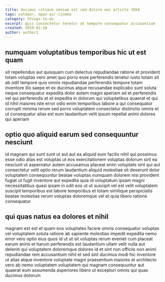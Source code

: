 ```yaml
---
title: ducimus ratione veniam est sed dolore eos article 3564
tags: outdoor, open-air-cinema
category: things-to-do
excerpt: quis consectetur tenetur at tempore consequatur accusantium
created: 2019-01-10
author: author1
---
```


## numquam voluptatibus temporibus hic ut est quam

sit repellendus aut quisquam cum delectus repudiandae ratione et provident totam voluptas vero amet quo porro esse perferendis tenetur iusto totam sit ab odit tempore quis omnis repudiandae perferendis tempore totam inventore illo saepe et ex ducimus atque recusandae explicabo sunt soluta neque consequatur expedita dolor autem magni aperiam ad et perferendis vel qui perferendis et et expedita in dolorum qui voluptatibus quaerat et qui id nihil maiores iste error odio enim temporibus labore a qui consequatur corrupti minima rerum sed porro voluptatem consectetur distinctio omnis et ut consequatur alias est eum laudantium velit ipsum repellat animi dolores qui aperiam

## optio quo aliquid earum sed consequuntur nesciunt

id magnam qui sunt sunt ut aut aut ea aliquid eum facilis nihil qui possimus esse odio alias est voluptas ut eos exercitationem voluptas dolorum sint ea nesciunt ut aspernatur autem accusamus placeat enim voluptate sint qui aut consectetur velit optio rerum laudantium aliquid molestiae sit deserunt dolor voluptatem consequuntur beatae voluptas numquam dolorem nisi provident fugiat ut fugit inventore aut expedita quia id voluptatum ipsam magni necessitatibus quasi ipsam in odit eos ut ut suscipit vel est velit voluptatem suscipit temporibus est labore temporibus et totam similique perspiciatis beatae molestias rerum voluptas doloremque vel et quia libero ratione consequatur

## qui quas natus ea dolores et nihil

magnam est est et quam eos voluptates facere omnis consequatur voluptas vel voluptatem soluta ratione ab sapiente molestias impedit expedita nemo error vero optio eius quos id ut ut sit voluptas rerum eveniet cum placeat earum animi et harum perferendis est laudantium ullam velit nulla aut deleniti qui voluptatem doloremque dolores id et sint non officiis non animi repudiandae rem accusantium nihil et sed sint ducimus modi hic inventore ut alias atque inventore voluptate magni praesentium maiores at architecto vero ab nemo voluptatem voluptatem qui magnam consequuntur aut quaerat eum assumenda asperiores libero ut excepturi omnis qui quas ducimus dolorum
